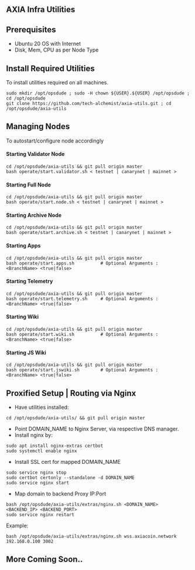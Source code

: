 ## AXIA Infra Utilities

## Prerequisites ##

 - Ubuntu 20 OS with Internet
 - Disk, Mem, CPU as per Node Type


## Install Required Utilities
To install utilities required on all machines. 
```
sudo mkdir /opt/opsdude ; sudo -H chown ${USER}.${USER} /opt/opsdude ; cd /opt/opsdude
git clone https://github.com/tech-alchemist/axia-utils.git ; cd /opt/opsdude/axia-utils
```

## Managing Nodes

To autostart/configure node accordingly

#### Starting Validator Node
```
cd /opt/opsdude/axia-utils && git pull origin master
bash operate/start.validator.sh < testnet | canarynet | mainnet >
```

#### Starting Full Node
```
cd /opt/opsdude/axia-utils && git pull origin master
bash operate/start.node.sh < testnet | canarynet | mainnet >
```

#### Starting Archive Node
```
cd /opt/opsdude/axia-utils && git pull origin master
bash operate/start.archive.sh < testnet | canarynet | mainnet >
```

#### Starting Apps
```
cd /opt/opsdude/axia-utils && git pull origin master
bash operate/start.apps.sh			# Optional Arguments : <BranchName> <true|false> 
```

#### Starting Telemetry
```
cd /opt/opsdude/axia-utils && git pull origin master
bash operate/start.telemetry.sh		# Optional Arguments : <BranchName> <true|false> 
```

#### Starting Wiki
```
cd /opt/opsdude/axia-utils && git pull origin master
bash operate/start.wiki.sh			# Optional Arguments : <BranchName> <true|false> 
```

#### Starting JS Wiki
```
cd /opt/opsdude/axia-utils && git pull origin master
bash operate/start.jswiki.sh		# Optional Arguments : <BranchName> <true|false> 
```


## Proxified Setup | Routing via Nginx

- Have utilities installed:
```
cd /opt/opsdude/axia-utils/ && git pull origin master
```

- Point DOMAIN_NAME to Nginx Server, via respective DNS manager.
- Install nginx by:
```
sudo apt install nginx-extras certbot
sudo systemctl enable nginx
```
- Install SSL cert for mapped DOMAIN_NAME
```
sudo service nginx stop
sudo certbot certonly --standalone -d DOMAIN_NAME
sudo service nginx start
```
- Map domain to backend Proxy IP:Port
```
bash /opt/opsdude/axia-utils/extras/nginx.sh <DOMAIN_NAME> <BACKEND_IP> <BACKEND_PORT>
sudo service nginx restart
```

Example:
```
bash /opt/opsdude/axia-utils/extras/nginx.sh wss.axiacoin.network 192.168.0.100 3002
```


## More Coming Soon..